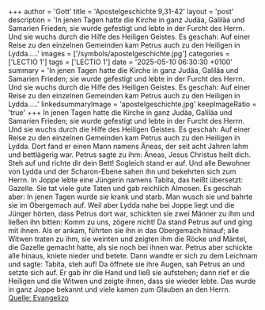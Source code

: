 +++
author = 'Gott'
title = 'Apostelgeschichte 9,31-42'
layout = 'post'
description = 'In jenen Tagen hatte die Kirche in ganz Judäa, Galiläa und Samarien Frieden; sie wurde gefestigt und lebte in der Furcht des Herrn. Und sie wuchs durch die Hilfe des Heiligen Geistes. Es geschah: Auf einer Reise zu den einzelnen Gemeinden kam Petrus auch zu den Heiligen in Lydda.....'
images = ['/symbols/apostelgeschichte.jpg']
categories = ['LECTIO 1']
tags = ['LECTIO 1']
date = '2025-05-10 06:30:30 +0100'
summary = 'In jenen Tagen hatte die Kirche in ganz Judäa, Galiläa und Samarien Frieden; sie wurde gefestigt und lebte in der Furcht des Herrn. Und sie wuchs durch die Hilfe des Heiligen Geistes. Es geschah: Auf einer Reise zu den einzelnen Gemeinden kam Petrus auch zu den Heiligen in Lydda.....'
linkedsummaryImage = 'apostelgeschichte.jpg'
keepImageRatio = 'true'
+++
In jenen Tagen hatte die Kirche in ganz Judäa, Galiläa und Samarien Frieden; sie wurde gefestigt und lebte in der Furcht des Herrn. Und sie wuchs durch die Hilfe des Heiligen Geistes.
Es geschah: Auf einer Reise zu den einzelnen Gemeinden kam Petrus auch zu den Heiligen in Lydda.
Dort fand er einen Mann namens Äneas, der seit acht Jahren lahm und bettlägerig war.<!--more-->
Petrus sagte zu ihm: Äneas, Jesus Christus heilt dich. Steh auf und richte dir dein Bett! Sogleich stand er auf.
Und alle Bewohner von Lydda und der Scharon-Ebene sahen ihn und bekehrten sich zum Herrn.
In Joppe lebte eine Jüngerin namens Tabita, das heißt übersetzt: Gazelle. Sie tat viele gute Taten und gab reichlich Almosen.
Es geschah aber: In jenen Tagen wurde sie krank und starb. Man wusch sie und bahrte sie im Obergemach auf.
Weil aber Lydda nahe bei Joppe liegt und die Jünger hörten, dass Petrus dort war, schickten sie zwei Männer zu ihm und ließen ihn bitten: Komm zu uns, zögere nicht!
Da stand Petrus auf und ging mit ihnen. Als er ankam, führten sie ihn in das Obergemach hinauf; alle Witwen traten zu ihm, sie weinten und zeigten ihm die Röcke und Mäntel, die Gazelle gemacht hatte, als sie noch bei ihnen war.
Petrus aber schickte alle hinaus, kniete nieder und betete. Dann wandte er sich zu dem Leichnam und sagte: Tabita, steh auf! Da öffnete sie ihre Augen, sah Petrus an und setzte sich auf.
Er gab ihr die Hand und ließ sie aufstehen; dann rief er die Heiligen und die Witwen und zeigte ihnen, dass sie wieder lebte.
Das wurde in ganz Joppe bekannt und viele kamen zum Glauben an den Herrn.<br> [Quelle: Evangelizo](https://evangeliumtagfuertag.org/DE/gospel)